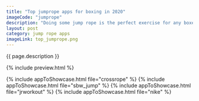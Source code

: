```yaml
---
title: "Top jumprope apps for boxing in 2020"
imageCode: "jumprope"
description: "Doing some jump rope is the perfect exercise for any boxer. It raises the heart rate quickly and is a great cardio workout. Here we are looking at a few of the apps that can provide you with jump rope exercises to add to your boxing training."
layout: post
category: jump rope apps
imageLink: top_jumprope.png
---
```


{{ page.description }}

{% include preview.html %}

{% include appToShowcase.html file="crossrope" %}
{% include appToShowcase.html file="sbw_jump" %}
{% include appToShowcase.html file="jrworkout" %}
{% include appToShowcase.html file="nike" %}
